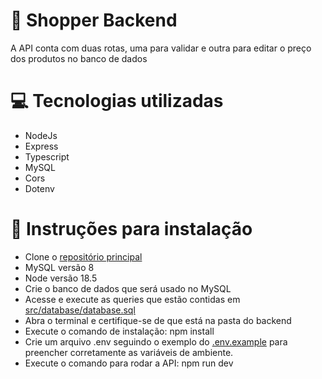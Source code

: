 # 🔨 Shopper Backend

A API conta com duas rotas, uma para validar e outra para editar o preço dos produtos no banco de dados

# 💻 Tecnologias utilizadas

* NodeJs
* Express
* Typescript
* MySQL
* Cors
* Dotenv

# 📎 Instruções para instalação

* Clone o [repositório principal](https://github.com/vitorhugomendes/shopper)
* MySQL versão 8
* Node versão 18.5
* Crie o banco de dados que será usado no MySQL
* Acesse e execute as queries que estão contidas em [src/database/database.sql](https://github.com/vitorhugomendes/shopper/blob/develop/backend/src/database/database.sql)
* Abra o terminal e certifique-se de que está na pasta do backend
* Execute o comando de instalação: npm install
* Crie um arquivo .env seguindo o exemplo do [.env.example](https://github.com/vitorhugomendes/shopper/blob/develop/backend/.env.example) para preencher corretamente as variáveis de ambiente.
* Execute o comando para rodar a API: npm run dev
